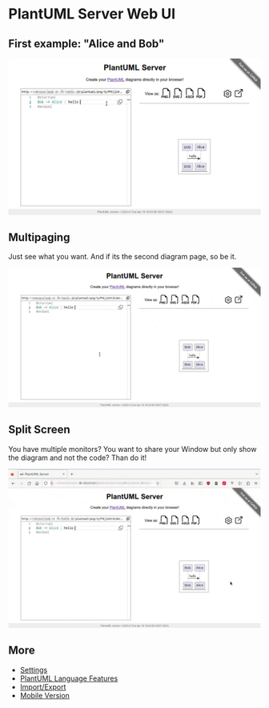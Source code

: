 # PlantUML Server Web UI

## First example: "Alice and Bob"

![alice-bob](https://raw.githubusercontent.com/plantuml/plantuml-server/master/docs/WebUI/gifs/alice-bob.gif)

## Multipaging

Just see what you want.
And if its the second diagram page, so be it.

![multipaging](https://raw.githubusercontent.com/plantuml/plantuml-server/master/docs/WebUI/gifs/multipaging.gif)

## Split Screen

You have multiple monitors? You want to share your Window but only show the diagram and not the code? Than do it!

![multipaging](https://raw.githubusercontent.com/plantuml/plantuml-server/master/docs/WebUI/gifs/split-screen.gif)

## More

- [Settings](https://github.com/plantuml/plantuml-server/blob/master/docs/WebUI/settings.md)
- [PlantUML Language Features](https://github.com/plantuml/plantuml-server/blob/master/docs/WebUI/language-features.md)
- [Import/Export](https://github.com/plantuml/plantuml-server/blob/master/docs/WebUI/import-export.md)
- [Mobile Version](https://github.com/plantuml/plantuml-server/blob/master/docs/WebUI/mobile.md)
